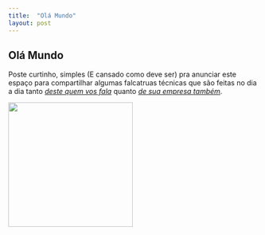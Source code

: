 ```yaml
---
title:  "Olá Mundo"
layout: post
---
```


## Olá Mundo

Poste curtinho, simples (E cansado como deve ser) pra anunciar este espaço para compartilhar algumas falcatruas técnicas que são feitas no dia a dia tanto [_deste quem vos fala_](https://twitter.com/pqatsi) quanto [_de sua empresa também_](https://zenithtecnologia.com.br/).

<img src="https://i.ytimg.com/vi/JQNBPBrIUpk/maxresdefault.jpg" width="250">
